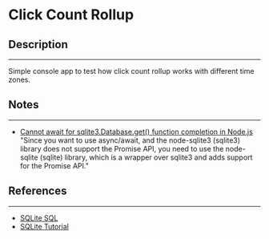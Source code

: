 # Click Count Rollup

## Description
---
Simple console app to test how click count rollup works with different time zones.


## Notes
---  
* [Cannot await for sqlite3.Database.get() function completion in Node.js](https://stackoverflow.com/questions/62456867/cannot-await-for-sqlite3-database-get-function-completion-in-node-js)   
  "Since you want to use async/await, and the node-sqlite3 (sqlite3) library does not support the Promise API, you need to use the node-sqlite (sqlite) library, which is a wrapper over sqlite3 and adds support for the Promise API."

## References
---
* [SQLite SQL](https://www.sqlite.org/lang.html)
* [SQLite Tutorial](https://www.sqlitetutorial.net/)